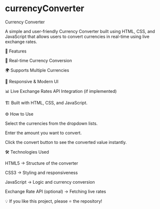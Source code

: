 # currencyConverter
Currency Converter

A simple and user-friendly Currency Converter built using HTML, CSS, and JavaScript that allows users to convert currencies in real-time using live exchange rates.

🚀 Features

🔄 Real-time Currency Conversion

🌍 Supports Multiple Currencies

🎨 Responsive & Modern UI

📊 Live Exchange Rates API Integration (if implemented)

🏗 Built with HTML, CSS, and JavaScript.


⚙️ How to Use

Select the currencies from the dropdown lists.

Enter the amount you want to convert.

Click the convert button to see the converted value instantly.

🛠 Technologies Used

HTML5 → Structure of the converter

CSS3 → Styling and responsiveness

JavaScript → Logic and currency conversion

Exchange Rate API (optional) → Fetching live rates


💡 If you like this project, please ⭐ the repository!
